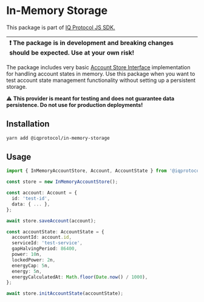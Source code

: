 # In-Memory Storage
This package is part of [IQ Protocol JS SDK.](https://github.com/iqlabsorg/iq-sdk-js)

| :exclamation: The package is in development and breaking changes should be expected. Use at your own risk! |
|:------------------------------------------------------------------------------------------------------------------|

The package includes very basic [Account Store Interface](https://github.com/iqlabsorg/iq-sdk-js/tree/main/packages/abstract-storage) implementation for handling account states in memory.
Use this package when you want to test account state management functionality without setting up a persistent storage.

:warning: **This provider is meant for testing and does not guarantee data persistence. Do not use for production deployments!**


## Installation  
```bash
yarn add @iqprotocol/in-memory-storage
```

## Usage
```ts
import { InMemoryAccountStore, Account, AccountState } from '@iqprotocol/in-memory-storage';

const store = new InMemoryAccountStore(); 

const account: Account = {
  id: 'test-id',
  data: { ... },
};

await store.saveAccount(account);

const accountState: AccountState = {
  accountId: account.id,
  serviceId: 'test-service',
  gapHalvingPeriod: 86400,
  power: 10n,
  lockedPower: 2n,
  energyCap: 5n,
  energy: 5n,
  energyCalculatedAt: Math.floor(Date.now() / 1000),
};

await store.initAccountState(accountState); 
```
